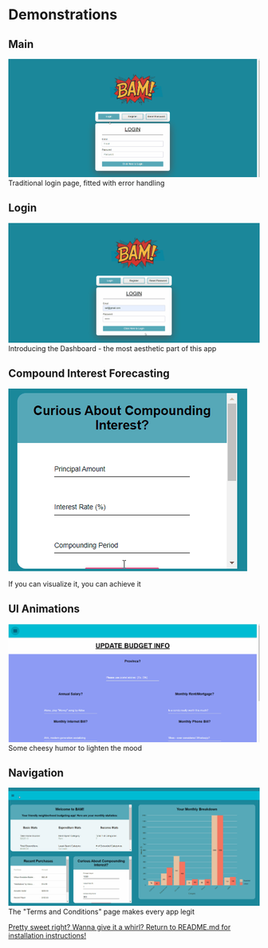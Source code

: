 # Demonstrations
## Main
![](Demo/Main.gif)
Traditional login page, fitted with error handling

## Login
![](Demo/Main_Dash.gif)
Introducing the Dashboard - the most aesthetic part of this app

## Compound Interest Forecasting
![](Demo/Compound_Interest_Forecasting.gif)


If you can visualize it, you can achieve it

## UI Animations
![](Demo/Animations.gif)
Some cheesy humor to lighten the mood

## Navigation
![](Demo/Navigation.gif)
The "Terms and Conditions" page makes every app legit
  
  [Pretty sweet right? Wanna give it a whirl? Return to README.md for installation instructions!](DEMO.md)
